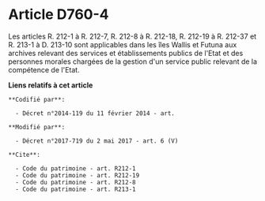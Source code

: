 # Article D760-4

Les articles R. 212-1 à R. 212-7, R. 212-8 à R. 212-18, R. 212-19 à R. 212-37 et R. 213-1 à D. 213-10 sont applicables dans
les îles Wallis et Futuna aux archives relevant des services et établissements publics de l'Etat et des personnes morales
chargées de la gestion d'un service public relevant de la compétence de l'Etat.

**Liens relatifs à cet article**

	**Codifié par**:

	  - Décret n°2014-119 du 11 février 2014 - art.

	**Modifié par**:

	  - Décret n°2017-719 du 2 mai 2017 - art. 6 (V)

	**Cite**:

	  - Code du patrimoine - art. R212-1
	  - Code du patrimoine - art. R212-19
	  - Code du patrimoine - art. R212-8
	  - Code du patrimoine - art. R213-1
